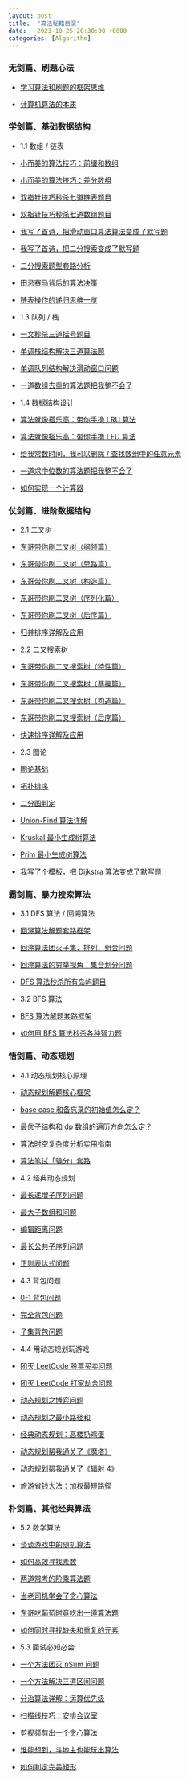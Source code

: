 ```yaml
---
layout: post
title:  "算法秘籍目录"
date:   2023-10-25 20:30:00 +0800
categories: [Algorithm]
---
```

### 无剑篇、刷题心法

*   [学习算法和刷题的框架思维](https://mp.weixin.qq.com/s?__biz=MzAxODQxMDM0Mw==&mid=2247484852&idx=1&sn=85b50b8b0470bb4897e517955f4e5002&scene=21#wechat_redirect)

*   [计算机算法的本质](https://mp.weixin.qq.com/s?__biz=MzAxODQxMDM0Mw==&mid=2247492216&idx=1&sn=36ae4ac33640cc3814186b75d6c8d368&scene=21#wechat_redirect)


### 学剑篇、基础数据结构

*   1.1 数组 / 链表


*   [小而美的算法技巧：前缀和数组](https://mp.weixin.qq.com/s?__biz=MzAxODQxMDM0Mw==&mid=2247494095&idx=2&sn=19a2609f33eadbbda1f6b75e2298d931&scene=21#wechat_redirect)

*   [小而美的算法技巧：差分数组](https://mp.weixin.qq.com/s?__biz=MzAxODQxMDM0Mw==&mid=2247494095&idx=3&sn=1f13cb4b49e6ff698d396220ad6c54f7&scene=21#wechat_redirect)

*   [双指针技巧秒杀七道链表题目](https://mp.weixin.qq.com/s?__biz=MzAxODQxMDM0Mw==&mid=2247492022&idx=1&sn=35f6cb8ab60794f8f52338fab3e5cda5&scene=21#wechat_redirect)

*   [双指针技巧秒杀七道数组题目](https://mp.weixin.qq.com/s?__biz=MzAxODQxMDM0Mw==&mid=2247496449&idx=1&sn=a08d27c9362dabbce3a2874a43947fde&scene=21#wechat_redirect)

*   [我写了首诗，把滑动窗口算法算法变成了默写题](https://mp.weixin.qq.com/s?__biz=MzAxODQxMDM0Mw==&mid=2247497171&idx=1&sn=faa317e8acf4d28859257794aaf933b7&scene=21#wechat_redirect)

*   [我写了首诗，把二分搜索变成了默写题](https://mp.weixin.qq.com/s?__biz=MzAxODQxMDM0Mw==&mid=2247485044&idx=1&sn=e6b95782141c17abe206bfe2323a4226&scene=21#wechat_redirect)

*   [二分搜索题型套路分析](https://mp.weixin.qq.com/s?__biz=MzAxODQxMDM0Mw==&mid=2247496627&idx=1&sn=84d01f9f73566a7c686bc2be25350de0&scene=21#wechat_redirect)

*   [田忌赛马背后的算法决策](https://mp.weixin.qq.com/s?__biz=MzAxODQxMDM0Mw==&mid=2247491139&idx=1&sn=10cb35e0056ac8f8c540fccd0156f333&scene=21#wechat_redirect)

*   [链表操作的递归思维一览](https://mp.weixin.qq.com/s?__biz=MzAxODQxMDM0Mw==&mid=2247484467&idx=1&sn=beb3ae89993b812eeaa6bbdeda63c494&scene=21#wechat_redirect)


*   1.3 队列 / 栈


*   [一文秒杀三道括号题目](https://mp.weixin.qq.com/s?__biz=MzAxODQxMDM0Mw==&mid=2247487246&idx=1&sn=4a514020ce9dc8777e2d1d503188b62b&scene=21#wechat_redirect)

*   [单调栈结构解决三道算法题](https://mp.weixin.qq.com/s?__biz=MzAxODQxMDM0Mw==&mid=2247497113&idx=1&sn=36517e8b999d6da6e2042c1f03f9e8e2&scene=21#wechat_redirect)

*   [单调队列结构解决滑动窗口问题](https://mp.weixin.qq.com/s?__biz=MzAxODQxMDM0Mw==&mid=2247497201&idx=1&sn=7fae090d77321b4cf162dc43e9177f50&scene=21#wechat_redirect)

*   [一道数组去重的算法题把我整不会了](https://mp.weixin.qq.com/s?__biz=MzAxODQxMDM0Mw==&mid=2247486946&idx=1&sn=94804eb15be33428582544a1cd90da4d&scene=21#wechat_redirect)


*   1.4 数据结构设计


*   [算法就像搭乐高：带你手撸 LRU 算法](https://mp.weixin.qq.com/s?__biz=MzAxODQxMDM0Mw==&mid=2247486428&idx=1&sn=3611a14535669ba3372c73e24121247c&scene=21#wechat_redirect)

*   [算法就像搭乐高：带你手撸 LFU 算法](https://mp.weixin.qq.com/s?__biz=MzAxODQxMDM0Mw==&mid=2247486545&idx=1&sn=315ebfafa82c0dd3bcd9197eb270a7b6&scene=21#wechat_redirect)

*   [给我常数时间，我可以删除 / 查找数组中的任意元素](https://mp.weixin.qq.com/s?__biz=MzAxODQxMDM0Mw==&mid=2247487414&idx=1&sn=2be87c0c9279da447f8ac8b8406230fe&scene=21#wechat_redirect)

*   [一道求中位数的算法题把我整不会了](https://mp.weixin.qq.com/s?__biz=MzAxODQxMDM0Mw==&mid=2247487197&idx=1&sn=0cb587fda164bda7fbcaa54cb9630fde&scene=21#wechat_redirect)

*   [如何实现一个计算器](https://mp.weixin.qq.com/s?__biz=MzAxODQxMDM0Mw==&mid=2247484903&idx=1&sn=184beaad36a71c9a8dd93c41a8ba74ac&scene=21#wechat_redirect)


### 仗剑篇、进阶数据结构

*   2.1 二叉树


*   [东哥带你刷二叉树（纲领篇）](https://mp.weixin.qq.com/s?__biz=MzAxODQxMDM0Mw==&mid=2247496551&idx=1&sn=c6859fe37229a39e240a3b9323106bb4&scene=21#wechat_redirect)

*   [东哥带你刷二叉树（思路篇）](https://mp.weixin.qq.com/s?__biz=MzAxODQxMDM0Mw==&mid=2247496572&idx=1&sn=5399953a187fcd506f93eb8f3f8f2dc5&scene=21#wechat_redirect)

*   [东哥带你刷二叉树（构造篇）](https://mp.weixin.qq.com/s?__biz=MzAxODQxMDM0Mw==&mid=2247496574&idx=1&sn=87d6f6bb23c7bdc30828797a361ac8c1&scene=21#wechat_redirect)

*   [东哥带你刷二叉树（序列化篇）](https://mp.weixin.qq.com/s?__biz=MzAxODQxMDM0Mw==&mid=2247496591&idx=1&sn=d56c42ee940e4b651b644f9d36eba829&scene=21#wechat_redirect)

*   [东哥带你刷二叉树（后序篇）](https://mp.weixin.qq.com/s?__biz=MzAxODQxMDM0Mw==&mid=2247487527&idx=1&sn=9cf2b0d8608ba26ea7c6a5c9b41d05a1&scene=21#wechat_redirect)

*   [归并排序详解及应用](https://mp.weixin.qq.com/s?__biz=MzAxODQxMDM0Mw==&mid=2247495989&idx=1&sn=30e34ac75dd1c724205e9c8b0f488e35&scene=21#wechat_redirect)


*   2.2 二叉搜索树


*   [东哥带你刷二叉搜索树（特性篇）](https://mp.weixin.qq.com/s?__biz=MzAxODQxMDM0Mw==&mid=2247488101&idx=1&sn=6041ddda5f20ccde8a7036d3e3a1482c&scene=21#wechat_redirect)

*   [东哥带你刷二叉搜索树（基操篇）](https://mp.weixin.qq.com/s?__biz=MzAxODQxMDM0Mw==&mid=2247488128&idx=2&sn=b8fb3fd2917f9ac86127054741cd5877&scene=21#wechat_redirect)

*   [东哥带你刷二叉搜索树（构造篇）](https://mp.weixin.qq.com/s?__biz=MzAxODQxMDM0Mw==&mid=2247490696&idx=1&sn=798a350fcca16c89572caf65323dbec7&scene=21#wechat_redirect)

*   [东哥带你刷二叉搜索树（后序篇）](https://mp.weixin.qq.com/s?__biz=MzAxODQxMDM0Mw==&mid=2247490891&idx=1&sn=677a7e887fa551e994ba73bcb2538cea&scene=21#wechat_redirect)

*   [快速排序详解及应用](https://mp.weixin.qq.com/s?__biz=MzAxODQxMDM0Mw==&mid=2247496139&idx=1&sn=b0aca0f2b98e23495c9bd13bb4d90e40&scene=21#wechat_redirect)


*   2.3 图论


*   [图论基础](https://mp.weixin.qq.com/s?__biz=MzAxODQxMDM0Mw==&mid=2247494624&idx=1&sn=29b84ce2a1ba8115922179e207281e27&scene=21#wechat_redirect)

*   [拓扑排序](https://mp.weixin.qq.com/s?__biz=MzAxODQxMDM0Mw==&mid=2247495847&idx=1&sn=3725a1e06cfb78fc15a9e223934cda4d&scene=21#wechat_redirect)

*   [二分图判定](https://mp.weixin.qq.com/s?__biz=MzAxODQxMDM0Mw==&mid=2247492491&idx=1&sn=4c6f4f6864640ecaa4e48acd0acd31c6&scene=21#wechat_redirect)

*   [Union-Find 算法详解](https://mp.weixin.qq.com/s?__biz=MzAxODQxMDM0Mw==&mid=2247497087&idx=1&sn=6d68414edf4a19e2d1fba94210851eeb&scene=21#wechat_redirect)

*   [Kruskal 最小生成树算法](https://mp.weixin.qq.com/s?__biz=MzAxODQxMDM0Mw==&mid=2247492575&idx=1&sn=bf63eb391351a0dfed0d03e1ac5992e7&scene=21#wechat_redirect)

*   [Prim 最小生成树算法](https://mp.weixin.qq.com/s?__biz=MzAxODQxMDM0Mw==&mid=2247494915&idx=1&sn=715b2e0cba127d61bb2e6637b8f5a46b&scene=21#wechat_redirect)

*   [我写了个模板，把 Dijkstra 算法变成了默写题](https://mp.weixin.qq.com/s?__biz=MzAxODQxMDM0Mw==&mid=2247492167&idx=1&sn=bc96c8f97252afdb3973c7d760edb9c0&scene=21#wechat_redirect)


### 霸剑篇、暴力搜索算法

*   3.1 DFS 算法 / 回溯算法


*   [回溯算法解题套路框架](https://mp.weixin.qq.com/s?__biz=MzAxODQxMDM0Mw==&mid=2247484709&idx=1&sn=1c24a5c41a5a255000532e83f38f2ce4&scene=21#wechat_redirect)

*   [回溯算法团灭子集、排列、组合问题](https://mp.weixin.qq.com/s?__biz=MzAxODQxMDM0Mw==&mid=2247496080&idx=1&sn=a2ae8c8ebf13c7ea704ffb6b16018f08&scene=21#wechat_redirect)

*   [回溯算法的穷举视角：集合划分问题](https://mp.weixin.qq.com/s?__biz=MzAxODQxMDM0Mw==&mid=2247495879&idx=1&sn=e82bd409c8b32869d85d5e9d0118d9b3&scene=21#wechat_redirect)

*   [DFS 算法秒杀所有岛屿题目](https://mp.weixin.qq.com/s?__biz=MzAxODQxMDM0Mw==&mid=2247492234&idx=1&sn=fef28b1ca7639e056104374ddc9fbf0b&scene=21#wechat_redirect)


*   3.2 BFS 算法


*   [BFS 算法解题套路框架](https://mp.weixin.qq.com/s?__biz=MzAxODQxMDM0Mw==&mid=2247485134&idx=1&sn=fd345f8a93dc4444bcc65c57bb46fc35&scene=21#wechat_redirect)

*   [如何用 BFS 算法秒杀各种智力题](https://mp.weixin.qq.com/s?__biz=MzAxODQxMDM0Mw==&mid=2247485383&idx=1&sn=4cd4b5b70e2eda33ad66562e5c007a1e&scene=21#wechat_redirect)


### 悟剑篇、动态规划

*   4.1 动态规划核心原理


*   [动态规划解题核心框架](https://mp.weixin.qq.com/s?__biz=MzAxODQxMDM0Mw==&mid=2247484731&idx=1&sn=f1db6dee2c8e70c42240aead9fd224e6&scene=21#wechat_redirect)

*   [base case 和备忘录的初始值怎么定？](https://mp.weixin.qq.com/s?__biz=MzAxODQxMDM0Mw==&mid=2247490966&idx=1&sn=a3d80ad8d4fc7f83633aed06cc2ca2e4&scene=21#wechat_redirect)

*   [最优子结构和 dp 数组的遍历方向怎么定？](https://mp.weixin.qq.com/s?__biz=MzAxODQxMDM0Mw==&mid=2247497007&idx=1&sn=5644a83442e8a376b1d0b79eb21124fc&scene=21#wechat_redirect)

*   [算法时空复杂度分析实用指南](https://mp.weixin.qq.com/s?__biz=MzAxODQxMDM0Mw==&mid=2247496738&idx=1&sn=2c7d16c8b0ee64d8101abb35e06b08cc&scene=21#wechat_redirect)

*   [算法笔试「骗分」套路](https://mp.weixin.qq.com/s?__biz=MzAxODQxMDM0Mw==&mid=2247486714&idx=1&sn=128226cadf8c8e940b94b39daf52a10f&scene=21#wechat_redirect)


*   4.2 经典动态规划


*   [最长递增子序列问题](https://mp.weixin.qq.com/s?__biz=MzAxODQxMDM0Mw==&mid=2247496972&idx=1&sn=e51afab73618a9f2069af3270a928ac2&scene=21#wechat_redirect)

*   [最大子数组和问题](https://mp.weixin.qq.com/s?__biz=MzAxODQxMDM0Mw==&mid=2247497299&idx=1&sn=ea5adedf25ac46a84018a6def2e284d5&scene=21#wechat_redirect)

*   [编辑距离问题](https://mp.weixin.qq.com/s?__biz=MzAxODQxMDM0Mw==&mid=2247484731&idx=3&sn=aa642cbf670feee73e20428775dff0b5&scene=21#wechat_redirect)

*   [最长公共子序列问题](https://mp.weixin.qq.com/s?__biz=MzAxODQxMDM0Mw==&mid=2247487860&idx=1&sn=f5759ae4f22f966db8ed5a85821edd34&scene=21#wechat_redirect)

*   [正则表达式问题](https://mp.weixin.qq.com/s?__biz=MzAxODQxMDM0Mw==&mid=2247486742&idx=1&sn=73d38d4d8b51af81b782c6d11fa5e21e&scene=21#wechat_redirect)


*   4.3 背包问题


*   [0-1 背包问题](https://mp.weixin.qq.com/s?__biz=MzAxODQxMDM0Mw==&mid=2247485064&idx=1&sn=550705eb67f5e71487c8b218382919d6&scene=21#wechat_redirect)

*   [完全背包问题](https://mp.weixin.qq.com/s?__biz=MzAxODQxMDM0Mw==&mid=2247485124&idx=1&sn=52068c8000b90a7a972dbd04658d79b7&scene=21#wechat_redirect)

*   [子集背包问题](https://mp.weixin.qq.com/s?__biz=MzAxODQxMDM0Mw==&mid=2247485103&idx=1&sn=8a9752e18ed528e5c18d973dcd134260&scene=21#wechat_redirect)


*   4.4 用动态规划玩游戏


*   [团灭 LeetCode 股票买卖问题](https://mp.weixin.qq.com/s?__biz=MzAxODQxMDM0Mw==&mid=2247494095&idx=4&sn=7aed55b22e93c0e43b83172923b51acc&scene=21#wechat_redirect)

*   [团灭 LeetCode 打家劫舍问题](https://mp.weixin.qq.com/s?__biz=MzAxODQxMDM0Mw==&mid=2247484800&idx=1&sn=1016975b9e8df0b8f6df996a5fded0af&scene=21#wechat_redirect)

*   [动态规划之博弈问题](https://mp.weixin.qq.com/s?__biz=MzAxODQxMDM0Mw==&mid=2247493917&idx=1&sn=a031f7917ee88115272f1a85feb8844a&scene=21#wechat_redirect)

*   [动态规划之最小路径和](https://mp.weixin.qq.com/s?__biz=MzAxODQxMDM0Mw==&mid=2247489499&idx=1&sn=823fcd4097d78d8f4513f3a4d47b2a50&scene=21#wechat_redirect)

*   [经典动态规划：高楼扔鸡蛋](https://mp.weixin.qq.com/s?__biz=MzAxODQxMDM0Mw==&mid=2247496643&idx=1&sn=d97dad1f6331a24244213938aa4cb4d2&scene=21#wechat_redirect)

*   [动态规划帮我通关了《魔塔》](https://mp.weixin.qq.com/s?__biz=MzAxODQxMDM0Mw==&mid=2247490404&idx=1&sn=f31610e1b7366bfbcbb699b552ee03fd&scene=21#wechat_redirect)

*   [动态规划帮我通关了《辐射 4》](https://mp.weixin.qq.com/s?__biz=MzAxODQxMDM0Mw==&mid=2247490922&idx=1&sn=d9276e7616a87d1f00e7faf41e6ae5f0&scene=21#wechat_redirect)

*   [旅游省钱大法：加权最短路径](https://mp.weixin.qq.com/s?__biz=MzAxODQxMDM0Mw==&mid=2247491204&idx=1&sn=3f03f4da933ffa0baf4eb05f444d85e3&scene=21#wechat_redirect)


### 朴剑篇、其他经典算法

*   5.2 数学算法


*   [谈谈游戏中的随机算法](https://mp.weixin.qq.com/s?__biz=MzAxODQxMDM0Mw==&mid=2247498181&idx=1&sn=1e015d4bae3491beb1070c1105428577&scene=21#wechat_redirect)

*   [如何高效寻找素数](https://mp.weixin.qq.com/s?__biz=MzAxODQxMDM0Mw==&mid=2247484472&idx=1&sn=ab8e97d0211de37bf6770a63caacc630&scene=21#wechat_redirect)

*   [两道常考的阶乘算法题](https://mp.weixin.qq.com/s?__biz=MzAxODQxMDM0Mw==&mid=2247486776&idx=1&sn=2bb7fb85dabe47711bf61fa4de0b92b2&scene=21#wechat_redirect)

*   [当老司机学会了贪心算法](https://mp.weixin.qq.com/s?__biz=MzAxODQxMDM0Mw==&mid=2247491696&idx=1&sn=f3ddc1f4a7e07e4184aa08f295c7e02c&scene=21#wechat_redirect)

*   [东哥吃葡萄时竟吃出一道算法题](https://mp.weixin.qq.com/s?__biz=MzAxODQxMDM0Mw==&mid=2247486666&idx=1&sn=08edde4151b296ae2871ad89142a6ad3&scene=21#wechat_redirect)

*   [如何同时寻找缺失和重复的元素](https://mp.weixin.qq.com/s?__biz=MzAxODQxMDM0Mw==&mid=2247485050&idx=1&sn=dac757454b2df9a1291f1e8027f56c1b&scene=21#wechat_redirect)


*   5.3 面试必知必会


*   [一个方法团灭 nSum 问题](https://mp.weixin.qq.com/s?__biz=MzAxODQxMDM0Mw==&mid=2247485789&idx=1&sn=efc1167b85011c019e05d2c3db1039e6&scene=21#wechat_redirect)

*   [一个方法解决三道区间问题](https://mp.weixin.qq.com/s?__biz=MzAxODQxMDM0Mw==&mid=2247487316&idx=1&sn=95cfbbd24f1cb5d8c07c71c2ba15246a&scene=21#wechat_redirect)

*   [分治算法详解：运算优先级](https://mp.weixin.qq.com/s?__biz=MzAxODQxMDM0Mw==&mid=2247488970&idx=1&sn=d4eb6a371f1706d76e370be18b27afb4&scene=21#wechat_redirect)

*   [扫描线技巧：安排会议室](https://mp.weixin.qq.com/s?__biz=MzAxODQxMDM0Mw==&mid=2247491640&idx=1&sn=60344b057f19a4765a15ed17cb7c8018&scene=21#wechat_redirect)

*   [剪视频剪出一个贪心算法](https://mp.weixin.qq.com/s?__biz=MzAxODQxMDM0Mw==&mid=2247491102&idx=1&sn=755633b7d225970135cd6c8b2f500a27&scene=21#wechat_redirect)

*   [谁能想到，斗地主也能玩出算法](https://mp.weixin.qq.com/s?__biz=MzAxODQxMDM0Mw==&mid=2247491005&idx=1&sn=36cdcb0098aca81c3c4061baf2474b82&scene=21#wechat_redirect)

*   [如何判定完美矩形](https://mp.weixin.qq.com/s?__biz=MzAxODQxMDM0Mw==&mid=2247488941&idx=1&sn=eda94ebcd26f01ee017419d1ac31d689&scene=21#wechat_redirect)
